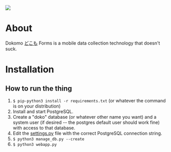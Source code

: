 <a href="https://magnum.travis-ci.com/SEL-Columbia/dokomoforms"><img src="https://magnum.travis-ci.com/SEL-Columbia/dokomoforms.svg?token=YQoxqgi37o2BmSPVXoMS&branch=master" border="0" /></a>

# About

Dokomo [どこも](http://tangorin.com/general/%E3%81%A9%E3%81%93%E3%82%82) Forms is a mobile data collection technology that doesn't suck.
 
# Installation

## How to run the thing
1. `$ pip-python3 install -r requirements.txt` (or whatever the command is on your distribution)
2. Install and start PostgreSQL.
3. Create a "doko" database (or whatever other name you want) and a system user (if desired -- the postgres default user should work fine) with access to that database.
4. Edit the [settings.py](settings.py) file with the correct PostgreSQL connection string.
5. `$ python3 manage_db.py --create`
6. `$ python3 webapp.py`
